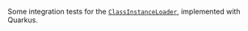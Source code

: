 Some integration tests for the [`ClassInstanceLoader`](../../../langchain4j-core/src/main/java/dev/langchain4j/classloading/ClassInstanceLoader.java), implemented with Quarkus.
